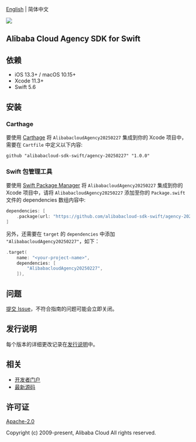 [English](README.md) | 简体中文

![](https://aliyunsdk-pages.alicdn.com/icons/AlibabaCloud.svg)

## Alibaba Cloud Agency SDK for Swift

## 依赖

- iOS 13.3+ / macOS 10.15+
- Xcode 11.3+
- Swift 5.6

## 安装

### Carthage

要使用 [Carthage](https://github.com/Carthage/Carthage) 将 `AlibabacloudAgency20250227` 集成到你的 Xcode 项目中，需要在 `Cartfile` 中定义以下内容:

```ogdl
github "alibabacloud-sdk-swift/agency-20250227" "1.0.0"
```

### Swift 包管理工具

要使用 [Swift Package Manager](https://swift.org/package-manager/) 将 `AlibabacloudAgency20250227` 集成到你的 Xcode 项目中，请将 `AlibabacloudAgency20250227` 添加至你的 `Package.swift` 文件的 dependencies 数组内容中:

```swift
dependencies: [
    .package(url: "https://github.com/alibabacloud-sdk-swift/agency-20250227.git", from: "1.0.0")
]
```

另外，还需要在 `target` 的 `dependencies` 中添加 `"AlibabacloudAgency20250227"`，如下：

```swift
.target(
    name: "<your-project-name>",
    dependencies: [
        "AlibabacloudAgency20250227",
    ]),
```

## 问题

[提交 Issue](https://github.com/alibabacloud-sdk-swift/agency-20250227/issues/new)，不符合指南的问题可能会立即关闭。

## 发行说明

每个版本的详细更改记录在[发行说明](./ChangeLog.txt)中。

## 相关

* [开发者门户](https://next.api.aliyun.com/home)
* [最新源码](https://github.com/alibabacloud-sdk-swift/agency-20250227)

## 许可证

[Apache-2.0](http://www.apache.org/licenses/LICENSE-2.0)

Copyright (c) 2009-present, Alibaba Cloud All rights reserved.
